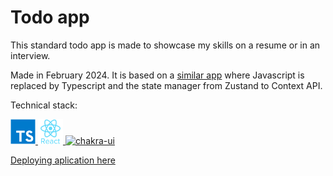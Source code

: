 # Todo app

This standard todo app is made to showcase my skills on a resume or in an interview.

Made in February 2024. It is based on a [similar app](https://github.com/michey85/zustand-todos-youtube) where Javascript is replaced by Typescript and the state manager from Zustand to Context API.

Technical stack: 

<a href="https://www.typescriptlang.org/" target="_blank" rel="noreferrer"> <img src="https://raw.githubusercontent.com/devicons/devicon/master/icons/typescript/typescript-original.svg" alt="typescript" width="40" height="40"/> </a> 
<a href="https://reactjs.org/" target="_blank" rel="noreferrer"> <img src="https://raw.githubusercontent.com/devicons/devicon/master/icons/react/react-original-wordmark.svg" alt="react" width="40" height="40"/> </a> 
<a href="https://chakra-ui.com/" target="_blank" rel="noreferrer"> <img width="40" height="40" src="https://img.icons8.com/color/48/chakra-ui.png" alt="chakra-ui"/> </a> 

[Deploying aplication here](https://exile2003.github.io/todo-list/)

